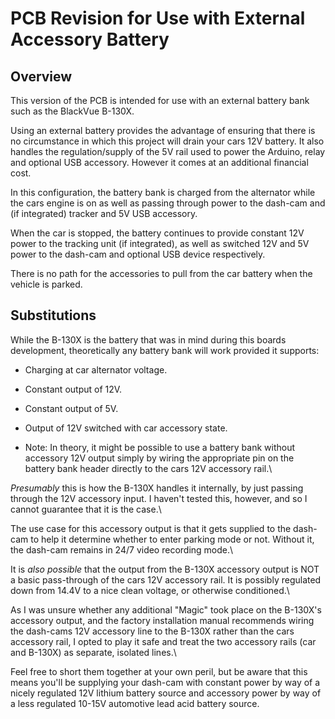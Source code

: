 # PCB Revision for Use with External Accessory Battery
## Overview
This version of the PCB is intended for use with an external battery bank such as the BlackVue B-130X.

Using an external battery provides the advantage of ensuring that there is no circumstance in which this project will drain your cars 12V battery. It also handles the regulation/supply of the 5V rail used to power the Arduino, relay and optional USB accessory. However it comes at an additional financial cost.

In this configuration, the battery bank is charged from the alternator while the cars engine is on as well as passing through power to the dash-cam and (if integrated) tracker and 5V USB accessory.

When the car is stopped, the battery continues to provide constant 12V power to the tracking unit (if integrated), as well as switched 12V and 5V power to the dash-cam and optional USB device respectively.

There is no path for the accessories to pull from the car battery when the vehicle is parked.

## Substitutions
While the B-130X is the battery that was in mind during this boards development, theoretically any battery bank will work provided it supports:

* Charging at car alternator voltage.

* Constant output of 12V.

* Constant output of 5V.

* Output of 12V switched with car accessory state.

* Note: In theory, it might be possible to use a battery bank without accessory 12V output simply by wiring the appropriate pin on the battery bank header directly to the cars 12V accessory rail.\

*Presumably* this is how the B-130X handles it internally, by just passing through the 12V accessory input. I haven't tested this, however, and so I cannot guarantee that it is the case.\

The use case for this accessory output is that it gets supplied to the dash-cam to help it determine whether to enter parking mode or not. Without it, the dash-cam remains in 24/7 video recording mode.\

It is *also possible* that the output from the B-130X accessory output is NOT a basic pass-through of the cars 12V accessory rail. It is possibly regulated down from 14.4V to a nice clean voltage, or otherwise conditioned.\

As I was unsure whether any additional "Magic" took place on the B-130X's accessory output, and the factory installation manual recommends wiring the dash-cams 12V accessory line to the B-130X rather than the cars accessory rail, I opted to play it safe and treat the two accessory rails (car and B-130X) as separate, isolated lines.\

Feel free to short them together at your own peril, but be aware that this means you'll be supplying your dash-cam with constant power by way of a nicely regulated 12V lithium battery source and accessory power by way of a less regulated 10-15V automotive lead acid battery source.
